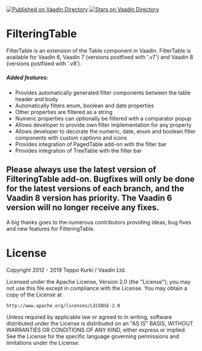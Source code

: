 [![Published on Vaadin  Directory](https://img.shields.io/badge/Vaadin%20Directory-published-00b4f0.svg)](https://vaadin.com/directory/component/filteringtable)
[![Stars on Vaadin Directory](https://img.shields.io/vaadin-directory/star/filteringtable.svg)](https://vaadin.com/directory/component/filteringtable)

FilteringTable
==============

FilterTable is an extension of the Table component in Vaadin. FilterTable is available for Vaadin 6, Vaadin 7 (versions postfixed with '.v7') and Vaadin 8 (versions postfixed with '.v8'). 

##### Added features: 
* Provides automatically generated filter components between the table header and body 
* Automatically filters enum, boolean and date properties 
* Other properties are filtered as a string 
* Numeric properties can optionally be filtered with a comparator popup 
* Allows developer to provide own filter implementation for any property 
* Allows developer to decorate the numeric, date, enum and boolean filter components with custom captions and icons 
* Provides integration of PagedTable add-on with the filter bar 
* Provides integration of TreeTable with the filter bar 

## Please always use the latest version of FilteringTable add-on. Bugfixes will only be done for the latest versions of each branch, and the Vaadin 8 version has priority. The Vaadin 6 version will no longer receive any fixes.

A big thanks goes to the numerous contributors providing ideas, bug fixes and new features for FilteringTable.

License
=======

Copyright 2012 - 2019 Teppo Kurki / Vaadin Ltd.

Licensed under the Apache License, Version 2.0 (the "License");
you may not use this file except in compliance with the License.
You may obtain a copy of the License at

    http://www.apache.org/licenses/LICENSE-2.0

Unless required by applicable law or agreed to in writing, software
distributed under the License is distributed on an "AS IS" BASIS,
WITHOUT WARRANTIES OR CONDITIONS OF ANY KIND, either express or implied.
See the License for the specific language governing permissions and
limitations under the License.
